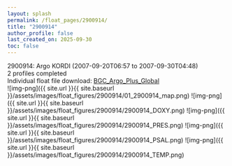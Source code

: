 ```yaml
---
layout: splash
permalink: /float_pages/2900914/
title: "2900914"
author_profile: false
last_created_on: 2025-09-30
toc: false
---
```

 
2900914: Argo KORDI (2007-09-20T06:57 to 2007-09-30T04:48)\
2 profiles completed\
Individual float file download: [BGC_Argo_Plus_Global](https://ftp.soest.hawaii.edu/bgc_argo_plus/Individual_Floats/outliers_removed/2900914_Sprof_processed.nc)\
![img-png]({{ site.url }}{{ site.baseurl }}/assets/images/float_figures/2900914/01_2900914_map.png)
![img-png]({{ site.url }}{{ site.baseurl }}/assets/images/float_figures/2900914/2900914_DOXY.png)
![img-png]({{ site.url }}{{ site.baseurl }}/assets/images/float_figures/2900914/2900914_PRES.png)
![img-png]({{ site.url }}{{ site.baseurl }}/assets/images/float_figures/2900914/2900914_PSAL.png)
![img-png]({{ site.url }}{{ site.baseurl }}/assets/images/float_figures/2900914/2900914_TEMP.png)

